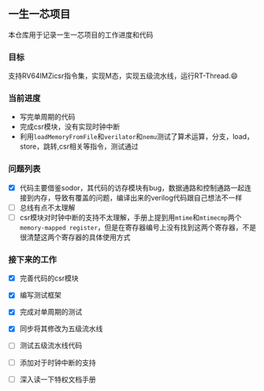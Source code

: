 ## 一生一芯项目

本仓库用于记录一生一芯项目的工作进度和代码

### 目标

支持RV64IMZicsr指令集，实现M态，实现五级流水线，运行RT-Thread.:smile:

### 当前进度

+ 写完单周期的代码
+ 完成csr模块，没有实现时钟中断
+ 利用`loadMemoryFromFile`和`verilator`和`nemu`测试了算术运算，分支，load，store，跳转,csr相关等指令，测试通过

### 问题列表

+ [x] 代码主要借鉴sodor，其代码的访存模块有bug，数据通路和控制通路一起连接到内存，导致有覆盖的问题，编译出来的verilog代码跟自己想法不一样
+ [ ] 总线有点不太理解
+ [ ] csr模块对时钟中断的支持不太理解，手册上提到用`mtime`和`mtimecmp`两个`memory-mapped register`，但是在寄存器编号上没有找到这两个寄存器，不是很清楚这两个寄存器的具体使用方式

### 接下来的工作

- [x] 完善代码的csr模块
- [x] 编写测试框架
- [x] 完成对单周期的测试
- [x] 同步将其修改为五级流水线
- [ ] 测试五级流水线代码
- [ ] 添加对于时钟中断的支持
- [ ] 深入读一下特权文档手册

